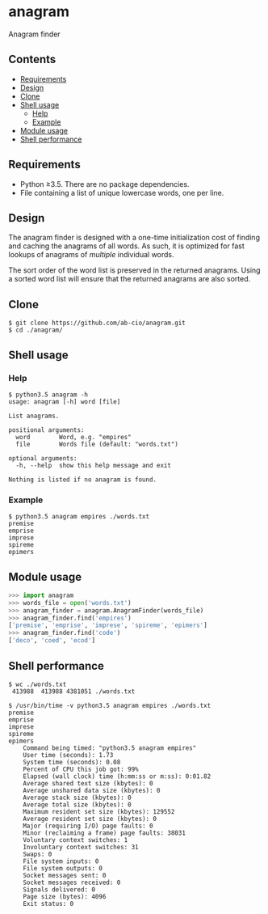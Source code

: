 # anagram
Anagram finder

## Contents
- [Requirements](#requirements)
- [Design](#design)
- [Clone](#clone)
- [Shell usage](#shell-usage)
    - [Help](#help)
    - [Example](#example)
- [Module usage](#module-usage)
- [Shell performance](#performance)

## Requirements
* Python ≥3.5. There are no package dependencies.
* File containing a list of unique lowercase words, one per line.

## Design
The anagram finder is designed with a one-time initialization cost of finding
and caching the anagrams of all words.  As such, it is optimized for fast
lookups of anagrams of _multiple_ individual words.

The sort order of the word list is preserved in the returned anagrams. Using a
sorted word list will ensure that the returned anagrams are also sorted.

## Clone
```
$ git clone https://github.com/ab-cio/anagram.git
$ cd ./anagram/
```

## Shell usage

### Help
```
$ python3.5 anagram -h
usage: anagram [-h] word [file]

List anagrams.

positional arguments:
  word        Word, e.g. "empires"
  file        Words file (default: "words.txt")

optional arguments:
  -h, --help  show this help message and exit

Nothing is listed if no anagram is found.
```
	
### Example
```
$ python3.5 anagram empires ./words.txt
premise
emprise
imprese
spireme
epimers
```

## Module usage
```python
>>> import anagram
>>> words_file = open('words.txt')
>>> anagram_finder = anagram.AnagramFinder(words_file)
>>> anagram_finder.find('empires')
['premise', 'emprise', 'imprese', 'spireme', 'epimers']
>>> anagram_finder.find('code')
['deco', 'coed', 'ecod']
```

## Shell performance
```
$ wc ./words.txt 
 413988  413988 4381051 ./words.txt

$ /usr/bin/time -v python3.5 anagram empires ./words.txt
premise
emprise
imprese
spireme
epimers
	Command being timed: "python3.5 anagram empires"
	User time (seconds): 1.73
	System time (seconds): 0.08
	Percent of CPU this job got: 99%
	Elapsed (wall clock) time (h:mm:ss or m:ss): 0:01.82
	Average shared text size (kbytes): 0
	Average unshared data size (kbytes): 0
	Average stack size (kbytes): 0
	Average total size (kbytes): 0
	Maximum resident set size (kbytes): 129552
	Average resident set size (kbytes): 0
	Major (requiring I/O) page faults: 0
	Minor (reclaiming a frame) page faults: 38031
	Voluntary context switches: 1
	Involuntary context switches: 31
	Swaps: 0
	File system inputs: 0
	File system outputs: 0
	Socket messages sent: 0
	Socket messages received: 0
	Signals delivered: 0
	Page size (bytes): 4096
	Exit status: 0
```
